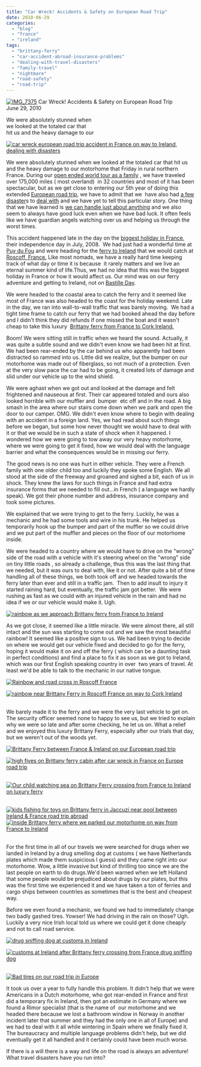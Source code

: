 ```yaml
---
title: "Car Wreck! Accidents & Safety on European Road Trip"
date: 2010-06-29
categories: 
  - "blog"
  - "france"
  - "ireland"
tags: 
  - "brittany-ferry"
  - "car-accident-abroad-insurance-problems"
  - "dealing-with-travel-disasters"
  - "family-travel"
  - "nightmare"
  - "road-safety"
  - "road-trip"
---
```


 [![IMG_7375](https://pub-ac94b3f306b24c0dba4238943c97f2e1.r2.dev/6a00e5502a9507883301348502a933970c.jpg)](http://soultravelers3new.local/wp-content/uploads/wp-content/uploads/2025/09/6a00e5502a9507883301348502a933970c.jpg) Car Wreck! Accidents & Safety on European Road Trip  
June 29, 2010

We were absolutely stunned when  
we looked at the totaled car that  
hit us and the heavy damage to our

<!--more-->

[![car wreck european road trip accident in France on way to Ireland, dealing with disasters](https://pub-ac94b3f306b24c0dba4238943c97f2e1.r2.dev/6a00e5502a950788330133f1dd3439970b.jpg "car wreck european road trip accident in France on way to Ireland, dealing with disasters")](https://pub-ac94b3f306b24c0dba4238943c97f2e1.r2.dev/6a00e5502a950788330133f1dd3439970b.jpg)  

We were absolutely stunned when we looked at the totaled car that hit us and the heavy damage to our motorhome that Friday in rural northern  France. During our [open ended world tour as a family](http://soultravelers3new.local/2009/04/how-to-travel-the-world-as-a-digital-nomad-family.html) , we have traveled over 175,000 miles ( most overland)  in 32 countries and most of it has been spectacular, but as we get close to entering our 5th year of doing this extended [European road trip](http://soultravelers3new.local/2009/06/-6-month-european-family-road-trip-09.html), we have to admit that we  have also had [a few disaster](http://soultravelers3new.local/2009/09/-a-travelers-tragic-tale-handling-travel-disasters-medical-emergency-.html)s to [deal with](http://soultravelers3new.local/2010/06/good-bye-dad-grandpa-family-death-afar-while-traveling-abroad.html) and we have yet to tell this particular story. One thing that we have learned is [we can handle just about anything](http://soultravelers3new.local/2009/09/-a-travelers-tragic-tale-handling-travel-disasters-medical-emergency-.html) and we also seem to always have good luck even when we have bad luck. It often feels like we have guardian angels watching over us and helping us through the worst times.  
  
This accident happened late in the day on the [biggest holiday in France](http://en.wikipedia.org/wiki/Bastille_Day), their independence day in July, 2008.  We had just had a wonderful time at [Puy du Fou](http://soultravelers3new.local/2009/06/family-travel-photofrance-puy-du-fou-theme-park-1.html#more) and were heading for the [ferry to Ireland](http://www.brittanyferries.ie/) that we would catch at [Roscoff, France.](http://en.wikipedia.org/wiki/Roscoff) Like most nomads, we have a really hard time keeping track of what day or time it is because  it rarely matters and we live an eternal summer kind of life.Thus, we had no idea that this was the biggest holiday in France or how it would affect us. Our mind was on our ferry adventure and getting to Ireland, not on [Bastille Day](http://en.wikipedia.org/wiki/Bastille_Day).  
  
We were headed to the coastal area to catch the ferry and it seemed like most of France was also headed to the coast for the holiday weekend. Late in the day, we ran into wall-to-wall traffic that was barely moving.  We had a tight time frame to catch our ferry that we had booked ahead the day before and I didn't think they did refunds if one missed the boat and it wasn't cheap to take this luxury  [Brittany ferry from France to Cork Ireland.](http://www.brittanyferries.ie/)  
  
Boom! We were sitting still in traffic when we heard the sound. Actually, it was quite a subtle sound and we didn't even know we had been hit at first. We had been rear-ended by the car behind us who apparently had been distracted so rammed into us. Little did we realize, but the bumper on our motorhome was made out of fiberglass, so not much of a protection. Even at the very slow pace the car had to be going, it created lots of damage and slid under our vehicle up to the wind shield.  
  
We were aghast when we got out and looked at the damage and felt frightened and nauseous at first. Their car appeared totaled and ours also looked horrible with our muffler and  bumper  etc off and in the road. A big smash in the area where our stairs come down when we park and open the door to our camper. OMG. We didn't even know where to begin with dealing with an accident in a foreign land. Yes, we had read about such things before we began, but some how never thought we would have to deal with it or that we would be in such a state of shock when it happened. I wondered how we were going to tow away our very heavy motorhome, where we were going to get it fixed, how we would deal with the language barrier and what the consequences would be in missing our ferry.  
  
The good news is no one was hurt in either vehicle. They were a French family with one older child too and luckily they spoke some English. We all stood at the side of the freeway and groaned and sighed a bit, each of us in shock. They knew the laws for such things in France and had extra insurance forms that we needed to fill out...in French ( a language we hardly speak). We got their phone number and address, insurance company and took some pictures.  
  
We explained that we were trying to get to the ferry. Luckily, he was a mechanic and he had some tools and wire in his trunk. He helped us temporarily hook up the bumper and part of the muffler so we could drive and we put part of the muffler and pieces on the floor of our motorhome inside.  
  
We were headed to a country where we would have to drive on the "wrong" side of the road with a vehicle with it's steering wheel on the "wrong" side on tiny little roads , so already a challenge, thus this was the last thing that we needed, but it was ours to deal with, like it or not. After quite a bit of time handling all of these things, we both took off and we headed towards the ferry later than ever and still in a traffic jam.  Then to add insult to injury it started raining hard, but eventually, the traffic jam got better.  We were rushing as fast as we could with an injured vehicle in the rain and had no idea if we or our vehicle would make it. Ugh. 

[![rainbow as we approach Brittany ferry from France to Ireland](https://pub-ac94b3f306b24c0dba4238943c97f2e1.r2.dev/6a00e5502a950788330133f1dd6210970b.jpg "rainbow as we approach Brittany ferry from France to Ireland")](https://pub-ac94b3f306b24c0dba4238943c97f2e1.r2.dev/6a00e5502a950788330133f1dd6210970b.jpg)  
  
  
As we got close, it seemed like a little miracle. We were almost there, all still intact and the sun was starting to come out and we saw the most beautiful rainbow! It seemed like a positive sign to us. We had been trying to decide on where we would get our vehicle fixed and decided to go for the ferry, hoping it would make it on and off the ferry ( which can be a daunting task in perfect conditions) and find a place to fix it as soon as we got to Ireland, which was our first English speaking country in over  two years of travel. At least we'd be able to talk to the mechanic in our native tongue. 

[![Rainbow and road cross in Roscoff France](https://pub-ac94b3f306b24c0dba4238943c97f2e1.r2.dev/6a00e5502a9507883301348502d726970c.jpg "Rainbow and road cross in Roscoff France")](https://pub-ac94b3f306b24c0dba4238943c97f2e1.r2.dev/6a00e5502a9507883301348502d726970c.jpg) 

[![rainbow near Brittany Ferry in Roscoff France on way to Cork Ireland](https://pub-ac94b3f306b24c0dba4238943c97f2e1.r2.dev/6a00e5502a950788330133f1dd640b970b.jpg "rainbow near Brittany Ferry in Roscoff France on way to Cork Ireland")](https://pub-ac94b3f306b24c0dba4238943c97f2e1.r2.dev/6a00e5502a950788330133f1dd640b970b.jpg) 

   
We barely made it to the ferry and we were the very last vehicle to get on. The security officer seemed none to happy to see us, but we tried to explain why we were so late and after some checking, he let us on. What a relief and we enjoyed this luxury Brittany Ferry, especially after our trials that day, but we weren't out of the woods yet. 

[![Brittany Ferry between France & Ireland on our European road trip](https://pub-ac94b3f306b24c0dba4238943c97f2e1.r2.dev/6a00e5502a950788330133f1dd65eb970b.jpg "Brittany Ferry between France & Ireland on our European road trip")](https://pub-ac94b3f306b24c0dba4238943c97f2e1.r2.dev/6a00e5502a950788330133f1dd65eb970b.jpg) 

[![high fives on Brittany ferry cabin after car wreck in France on Europe road trip](https://pub-ac94b3f306b24c0dba4238943c97f2e1.r2.dev/6a00e5502a950788330133f1dd6817970b.jpg "high fives on Brittany ferry cabin after car wreck in France on Europe road trip")](https://pub-ac94b3f306b24c0dba4238943c97f2e1.r2.dev/6a00e5502a950788330133f1dd6817970b.jpg) 

[![Our child watching sea on Brittany Ferry crossing from France to Ireland on luxury ferry](https://pub-ac94b3f306b24c0dba4238943c97f2e1.r2.dev/6a00e5502a9507883301348502ddf5970c.jpg "Our child watching sea on Brittany Ferry crossing from France to Ireland on luxury ferry")](https://pub-ac94b3f306b24c0dba4238943c97f2e1.r2.dev/6a00e5502a9507883301348502ddf5970c.jpg) 

[![kids fishing for toys on Brittany ferry in Jaccuzi near pool between Ireland & France road trip abroad](https://pub-ac94b3f306b24c0dba4238943c97f2e1.r2.dev/6a00e5502a9507883301348502ded5970c.jpg "kids fishing for toys on Brittany ferry in Jaccuzi near pool between Ireland & France road trip abroad")](https://pub-ac94b3f306b24c0dba4238943c97f2e1.r2.dev/6a00e5502a9507883301348502ded5970c.jpg)  
[![inside Brittany ferry where we parked our motorhome on way from France to Ireland](https://pub-ac94b3f306b24c0dba4238943c97f2e1.r2.dev/6a00e5502a950788330133f1dd6c4c970b.jpg "inside Brittany ferry where we parked our motorhome on way from France to Ireland")](https://pub-ac94b3f306b24c0dba4238943c97f2e1.r2.dev/6a00e5502a950788330133f1dd6c4c970b.jpg) 

  
For the first time in all of our travels we were searched for drugs when we landed in Ireland by a drug smelling dog at customs ( we have Netherlands plates which made them suspicious I guess) and they came right into our motorhome. Wow, a little invasive but kind of thrilling too since we are the last people on earth to do drugs.We'd been warned when we left Holland that some people would be prejudiced about drugs by our plates, but this was the first time we experienced it and we have taken a ton of ferries and cargo ships between countries as sometimes that is the best and cheapest way.

Before we even found a mechanic, we found we had to immediately change two badly gashed tires. Yowser! We had driving in the rain on those? Ugh. Luckily a very nice Irish local told us where we could get it done cheaply and not to call road service.

[![drug sniffing dog at customs in Ireland](https://pub-ac94b3f306b24c0dba4238943c97f2e1.r2.dev/6a00e5502a950788330133f1dd6e89970b.jpg "drug sniffing dog at customs in Ireland")](https://pub-ac94b3f306b24c0dba4238943c97f2e1.r2.dev/6a00e5502a950788330133f1dd6e89970b.jpg)  
  
[![customs at Ireland after Brittany ferry crossing from France drug sniffing dog](https://pub-ac94b3f306b24c0dba4238943c97f2e1.r2.dev/6a00e5502a9507883301348502e1c1970c.jpg "customs at Ireland after Brittany ferry crossing from France drug sniffing dog")](https://pub-ac94b3f306b24c0dba4238943c97f2e1.r2.dev/6a00e5502a9507883301348502e1c1970c.jpg) 

[![Bad tires on our road trip in Europe](https://pub-ac94b3f306b24c0dba4238943c97f2e1.r2.dev/6a00e5502a9507883301348502e675970c.jpg "Bad tires on our road trip in Europe")](https://pub-ac94b3f306b24c0dba4238943c97f2e1.r2.dev/6a00e5502a9507883301348502e675970c.jpg)  
  
  
It took us over a year to fully handle this problem. It didn't help that we were Americans in a Dutch motorhome, who got rear-ended in France and first did a temporary fix in Ireland, then got an estimate in Germany where we found a Rimor specialist (that is the name of  our motorhome and we headed there because we lost a bathroom window in Norway in another incident later that summer and they had the only one in all of Europe) and we had to deal with it all while wintering in Spain where we finally fixed it.  The bureaucracy and multiple language problems didn't help, but we did eventually get it all handled and it certainly could have been much worse. 

If there is a will there is a way and life on the road is always an adventure! What travel disasters have you run into?
